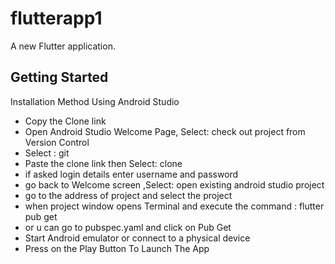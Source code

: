 # flutterapp1

A new Flutter application.

## Getting Started

Installation Method Using Android Studio
 
 * Copy the Clone link 
 * Open Android Studio Welcome Page, Select: check out project from Version Control  
 * Select : git
 * Paste the clone link then Select: clone
 * if asked login details enter username and password 
 * go back to Welcome screen ,Select: open existing android studio project
 * go to the address of project and select the project
 * when project window opens Terminal and execute the command : flutter pub get
 * or u can go to pubspec.yaml and click on Pub Get
 * Start Android emulator or connect to a physical device
 * Press on the Play Button To Launch The App 
